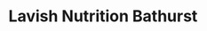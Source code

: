 ---
title: "Lavish Nutrition Bathurst"
url: /bathurst/lavish-nutrition-bathurst/
shop: beverages
---